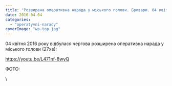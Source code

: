 ```yaml
---
title: "Розширена оперативна нарада у міського голови. Бровари. 04 квітня 2016 року"
date: 2016-04-04
categories: 
  - "operatyvni-narady"
coverImage: "wp-top.jpg"
---
```


04 квітня 2016 року відбулася чергова розширена оперативна нарада у міського голови (27хв):<!--more-->

https://youtu.be/L471nf-8wyQ

ФОТО:

\
